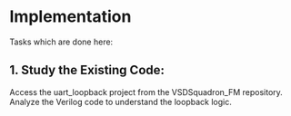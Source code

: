 # Implementation
Tasks which are done here:

## 1. Study the Existing Code:
  Access the uart_loopback project from the VSDSquadron_FM repository.
  Analyze the Verilog code to understand the loopback logic.
